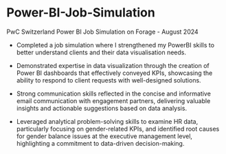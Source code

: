 # Power-BI-Job-Simulation

PwC Switzerland Power BI Job Simulation on Forage - August 2024


 * Completed a job simulation where I strengthened my PowerBI skills to better
   understand clients and their data visualisation needs.
   
 * Demonstrated expertise in data visualization through the creation of Power BI
   dashboards that effectively conveyed KPIs, showcasing the ability to respond
   to client requests with well-designed solutions.
   
 * Strong communication skills reflected in the concise and informative email
   communication with engagement partners, delivering valuable insights and
   actionable suggestions based on data analysis.
   
 * Leveraged analytical problem-solving skills to examine HR data, particularly
   focusing on gender-related KPIs, and identified root causes for gender
   balance issues at the executive management level, highlighting a commitment
   to data-driven decision-making.

 
